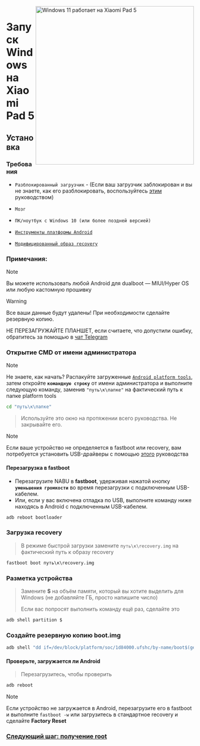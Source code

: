 <img align="right" src="https://raw.githubusercontent.com/erdilS/Port-Windows-11-Xiaomi-Pad-5/main/nabu.png" width="425" alt="Windows 11 работает на Xiaomi Pad 5">

# Запуск Windows на Xiaomi Pad 5

## Установка

### Требования
- ```Разблокированный загрузчик``` - (Если ваш загрузчик заблокирован и вы не знаете, как его разблокировать, воспользуйтесь [этим](https://github.com/Andrew-star2008/Port-Windows-11-Xiaomi-Pad-5/blob/main/guide/Russian/unlock-bootloader-ru.md) руководством)

- ```Мозг```

- ```ПК/ноутбук с Windows 10 (или более поздней версией)```

- [```Инструменты платформы Android```](https://developer.android.com/studio/releases/platform-tools)

- [```Модифицированный образ recovery```](https://github.com/erdilS/Port-Windows-11-Xiaomi-Pad-5/releases/download/1.0/recovery.img)

### Примечания:
> [!NOTE]
> Вы можете использовать любой Android для dualboot — MIUI/Hyper OS или любую кастомную прошивку

> [!WARNING]
> Все ваши данные будут удалены! При необходимости сделайте резервную копию.
> 
> НЕ ПЕРЕЗАГРУЖАЙТЕ ПЛАНШЕТ, если считаете, что допустили ошибку, обратитесь за помощью в [чат Telegram](https://t.me/nabuwoa)

### Открытие CMD от имени администратора
> [!NOTE]
> Не знаете, как начать? Распакуйте загруженные [```Android platform tools```](https://developer.android.com/studio/releases/platform-tools), затем откройте **```командную строку```** от имени администратора и выполните следующую команду, заменив `"путь\к\папке"` на фактический путь к папке platform tools
```cmd
cd "путь\к\папке"
```
> Используйте это окно на протяжении всего руководства. Не закрывайте его.

> [!NOTE]
> Если ваше устройство не определяется в fastboot или recovery, вам потребуется установить USB-драйверы с помощью [этого](troubleshooting-en.md#device-is-not-recognized-in-fastboot-or-recovery) руководства

#### Перезагрузка в fastboot 
- Перезагрузите NABU в **fastboot**, удерживая нажатой кнопку **`уменьшения громкости`** во время перезагрузки с подключенным USB-кабелем.
- Или, если у вас включена отладка по USB, выполните команду ниже находясь в Android с подключенным USB-кабелем.
```cmd
adb reboot bootloader
```

### Загрузка recovery 
> В режиме быстрой загрузки замените `путь\к\recovery.img` на фактический путь к образу recovery
```cmd
fastboot boot путь\к\recovery.img
```

### Разметка устройства
> Замените **$** на объём памяти, который вы хотите выделить для Windows (не добавляйте ГБ, просто напишите число)
> 
> Если вас попросят выполнить команду ещё раз, сделайте это
```sh
adb shell partition $
```

### Создайте резервную копию boot.img
```cmd
adb shell "dd if=/dev/block/platform/soc/1d84000.ufshc/by-name/boot$(getprop ro.boot.slot_suffix) of=/tmp/normal_boot.img" && adb pull /tmp/normal_boot.img
```

#### Проверьте, загружается ли Android
> Перезагрузитесь, чтобы проверить
```cmd
adb reboot
```

> [!NOTE]
> Если устройство не загружается в Android, перезагрузите его в fastboot и выполните `fastboot -w` или загрузитесь в стандартное recovery и сделайте **Factory Reset**

### [Следующий шаг: получение root](/guide/English/2-rootguide-ru.md)
